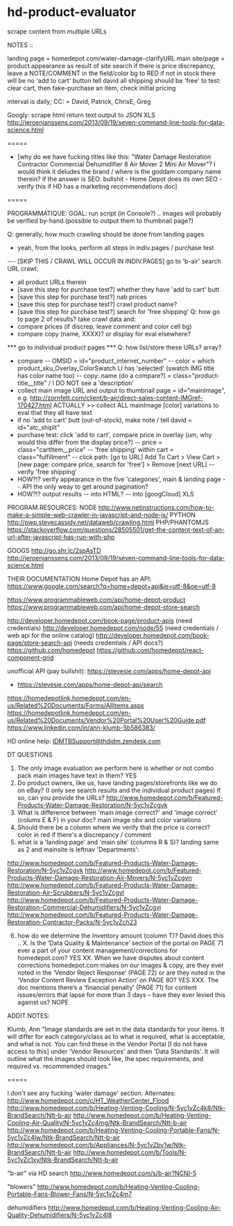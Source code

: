 # hd-product-evaluator
scrape content from multiple URLs

NOTES ::

landing page = homedepot.com/water-damage-clarifyURL
main site/page = product appearance as result of site search
if there is price discrepancy, leave a NOTE/COMMENT in the field/color bg to RED
if not in stock
there will be no 'add to cart' button
tell david
all shipping should be 'free'
to test: clear cart, then fake-purchase an item, check initial pricing

interval is daily; CC: = David, Patrick, ChrisE, Greg

Googly:
scrape html return text output to JSON XLS
http://jeroenjanssens.com/2013/09/19/seven-command-line-tools-for-data-science.html


=====

- [why do we have fucking titles like this: "Water Damage Restoration Contractor Commercial Dehumidifier 8 Air Mover 2 Mini Air Mover"? I would think it deludes the brand / where is the goddam company name therein? if the answer is SEO: bullshit - Home Depot does its own SEO - verify this if HD has a marketing recommendations doc]

=====

PROGRAMMATIQUE:
GOAL: run script (in Console?) .. images will probably be verified by-hand (possible to output them to thumbnail page?)

Q: generally, how much crawling should be done from landing pages
- yeah, from the looks, perform all steps in indiv.pages / purchase test

--- [SKIP THIS / CRAWL WILL OCCUR IN INDIV.PAGES] go to 'b-air' search URL
crawl:
- all product URLs therein
- [save this step for purchase test?] whether they have 'add to cart' butt
- [save this step for purchase test?] nab prices
- [save this step for purchase test?] crawl product name?
- [save this step for purchase test?] search for 'free shipping'
Q: how go to page 2 of results?
take crawl data and:
- compare prices (if discrep, leave comment and color cell bg)
- compare copy (name, XXXX)? or display for eval elsewhere?


*** go to individual product pages *** 
Q: how list/store these URLs? array?
- compare 
-- OMSID = id="product_internet_number"
-- color = which product_sku_Overlay_ColorSwatch LI has 'selected' (swatch IMG title has color name too)
-- copy: name (do a compare?) = class="product-title__title" / I DO NOT see a 'description'
- collect main image URL and output to thumbnail page = id="mainImage", e.g. http://zornfett.com/client/b-air/direct-sales-content-IMGref-170427.html ACTUALLY >> collect ALL mainImage [color] variations to eval that they all have text
- if no 'add to cart' butt (out-of-stock), make note / tell david = id="atc_shipIt"
- purchase test: click 'add to cart', compare price in overlay (um, why would this differ from the display price?)
-- price = class="cartItem__price"
-- 'free shipping' within cart = class="fulfillment"
-- click path: [go to URL] Add To Cart > View Cart > [new page: compare price, search for 'free'] > Remove [next URL]
-- verify 'free shipping'
- HOW?!? verify appearance in the five 'categories', main & landing page
-- API the only weay to get around pagination?
- HOW?!? output results
-- into HTML?
-- into [googCloud] XLS


PROGRAM.RESOURCES:
NODE
http://www.netinstructions.com/how-to-make-a-simple-web-crawler-in-javascript-and-node-js/
PYTHON
http://pwp.stevecassidy.net/dataweb/crawling.html
PHP/PHANTOMJS
https://stackoverflow.com/questions/28505501/get-the-content-text-of-an-url-after-javascript-has-run-with-php

GOOGS
http://go.shr.lc/2spAsTD
http://jeroenjanssens.com/2013/09/19/seven-command-line-tools-for-data-science.html

THEIR DOCUMENTATION
Home Depot has an API: https://www.google.com/search?q=home+depot+api&ie=utf-8&oe=utf-8

https://www.programmableweb.com/api/home-depot-product
https://www.programmableweb.com/api/home-depot-store-search

http://developer.homedepot.com/book-page/product-apis (need credentials)
http://developer.homedepot.com/node/55 (need credentials / web api for the online catalog)
http://developer.homedepot.com/book-page/store-search-api (needs credentials / API docs?)
https://github.com/homedepot
https://github.com/homedepot/react-component-grid

unofficial API (pay bullshit): 
https://stevesie.com/apps/home-depot-api
- https://stevesie.com/apps/home-depot-api/search

https://homedepotlink.homedepot.com/en-us/Related%20Documents/Forms/AllItems.aspx
https://homedepotlink.homedepot.com/en-us/Related%20Documents/Vendor%20Portal%20User%20Guide.pdf
https://www.linkedin.com/in/ann-klumb-5b586383/

HD online help:
IDMTBSupport@thdidm.zendesk.com


DT QUESTIONS
1.  The only image evaluation we perform here is whether or not combo pack main images have text in them? 
YES
2.  Do product owners, like us, have landing pages/storefronts like we do on eBay? (I only see search results and the individual product pages) If so, can you provide the URLs?
http://www.homedepot.com/b/Featured-Products-Water-Damage-Restoration/N-5yc1vZcgvk
3.  What is difference between 'main image correct?' and 'image correct' (colums E & F) in your doc?
main image obv and color variations
4.  Should there be a column where we verify that the price is correct?
color in red if there's a discrepancy / comment
5.  what is a 'landing page' and 'main site' (columns R & S)?
landing same as 2 and mainsite is leftnav 'Departments':

http://www.homedepot.com/b/Featured-Products-Water-Damage-Restoration/N-5yc1vZcgvk
http://www.homedepot.com/b/Featured-Products-Water-Damage-Restoration-Air-Movers/N-5yc1vZcgvn
http://www.homedepot.com/b/Featured-Products-Water-Damage-Restoration-Air-Scrubbers/N-5yc1vZcgvl
http://www.homedepot.com/b/Featured-Products-Water-Damage-Restoration-Commercial-Dehumidifiers/N-5yc1vZcgvj
http://www.homedepot.com/b/Featured-Products-Water-Damage-Restoration-Contractor-Packs/N-5yc1vZch23

6.  how do we determine the inventory amount (column T)?
David does this ..
X. Is the ‘Data Quality & Maintenance’ section of the portal on PAGE 71 ever a part of your content management/corrections for homedepot.com? 
YES
XX. When we have disputes about content corrections homedepot.com makes on our images & copy, are they ever noted in the ‘Vendor Reject Response’ (PAGE 72) or are they noted in the ‘Vendor Content Review Exception Action’ on PAGE 80?
YES
XXX. The doc mentions there’s a ‘financial penalty’ (PAGE 71) for content issues/errors that lapse for more than 3 days – have they ever levied this against us? 
NOPE


ADDIT.NOTES:

Klumb, Ann
"Image standards are set in the data standards for your items. It will differ for each category/class as to what is required, what is acceptable, and what is not. You can find these in the Vendor Portal [I do not have access to this] under 'Vendor Resources' and then 'Data Standards'. It will outline what the images should look like, the spec requirements, and required vs. recommended images."

=====

I don't see any fucking 'water damage' section. Alternates:
http://www.homedepot.com/c/HT_WeatherCenter_Flood
http://www.homedepot.com/b/Heating-Venting-Cooling/N-5yc1vZc4k8/Ntk-BrandSearch/Ntt-b-air
http://www.homedepot.com/b/Heating-Venting-Cooling-Air-Quality/N-5yc1vZc4mg/Ntk-BrandSearch/Ntt-b-air
http://www.homedepot.com/b/Heating-Venting-Cooling-Portable-Fans/N-5yc1vZc4lw/Ntk-BrandSearch/Ntt-b-air
http://www.homedepot.com/b/Appliances/N-5yc1vZbv1w/Ntk-BrandSearch/Ntt-b-air
http://www.homedepot.com/b/Tools/N-5yc1vZc1xy/Ntk-BrandSearch/Ntt-b-air

"b-air" via HD search
http://www.homedepot.com/s/b-air?NCNI-5

"blowers"
http://www.homedepot.com/b/Heating-Venting-Cooling-Portable-Fans-Blower-Fans/N-5yc1vZc4m7

dehumidifiers
http://www.homedepot.com/b/Heating-Venting-Cooling-Air-Quality-Dehumidifiers/N-5yc1vZc4l8

